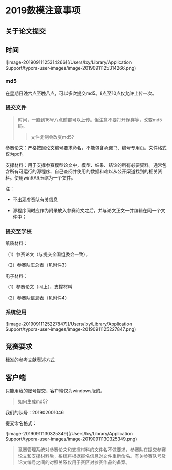# 2019数模注意事项

## 关于论文提交

## 时间

![image-20190911125314266](/Users/lxy/Library/Application Support/typora-user-images/image-20190911125314266.png)

### md5

在星期日晚六点至晚八点，可以多次提交md5。8点至10点仅允许上传一次。

### 提交文件

> 时间，一直到16号八点前都可以上传。但注意不要打开保存等，改变md5码。
>
> >  文件复制会改变md5?

参赛论文：严格按照论文编号要求命名，不能包含承诺书、编号专用页。文件格式仅为pdf。

支撑材料：用于支撑参赛模型论文中，模型、结果、结论的所有必要资料。通常包含所有可运行的源程序、自己查阅并使用的数据和难以从公开渠道找到的相关资料。使用winRAR压缩为一个文件。

注：

- 不出现参赛队有关信息

- 源程序同时应作为附录放入参赛论文之后，并与论文正文一并编辑在同一个文件中；

### 提交至学校

纸质材料：

（1）参赛论文（与提交全国组委会一致），

（2）参赛队汇总表（见附件3）

电子材料：

（1）参赛论文（同上），支撑材料

（2）参赛队信息表（见附件4）

### 系统使用

![image-20190911125227847](/Users/lxy/Library/Application Support/typora-user-images/image-20190911125227847.png)

## 竞赛要求

标准的参考文献表述方式

## 客户端

只能用我的账号提交，客户端仅为windows版的。

> 如何生成md5?

我们的队号：201902001046

提交命名格式：

![image-20190911130325349](/Users/lxy/Library/Application Support/typora-user-images/image-20190911130325349.png)

> 竞赛管理系统对参赛论文和支撑材料的文件名不做要求，参赛队在提交参赛论文和支撑材料后，系统将根据报名信息对文件重新命名。有关参赛队号及论文编号之间的对照关系仅用于赛区对参赛作品的备案。